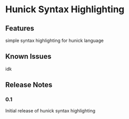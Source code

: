 # Hunick Syntax Highlighting

## Features

simple syntax highlighting for hunick language

## Known Issues

idk

## Release Notes

### 0.1

Initial release of hunick syntax highlighting